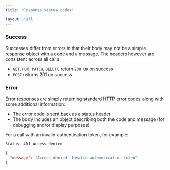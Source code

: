 ```yaml
---
title: 'Response status codes'

layout: null
---
```


### Success

Successes differ from errors in that their body may not be a simple response object with a code and a message. The headers however are consistent across all calls:

* `GET`, `PUT`, `PATCH`, `DELETE` return `200 OK` on success
* `POST` returns 201 on success

### Error

Error responses are simply returning [standard HTTP error codes](http://www.w3.org/Protocols/rfc2616/rfc2616-sec10.html) along with some additional information:

* The error code is sent back as a status header
* The body includes an object describing both the code and message (for debugging and/or display purposes)

For a call with an invalid authentication token, for example:

```Status: 401 Access denied```

``` json
{
  "message": "Access denied: Invalid authentication token"
}
```
